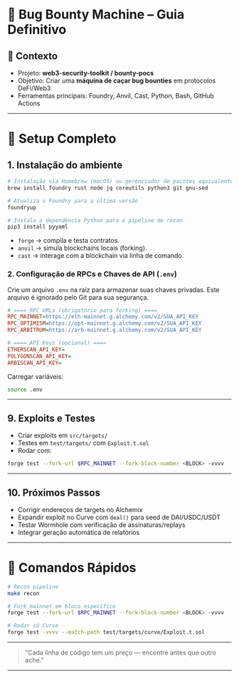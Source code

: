 # 🐺 Bug Bounty Machine – Guia Definitivo

## 📌 Contexto

* Projeto: **web3-security-toolkit / bounty-pocs**
* Objetivo: Criar uma **máquina de caçar bug bounties** em protocolos DeFi/Web3
* Ferramentas principais: Foundry, Anvil, Cast, Python, Bash, GitHub Actions

---

# 🔹 Setup Completo

## 1. Instalação do ambiente

```bash
# Instalação via Homebrew (macOS) ou gerenciador de pacotes equivalente
brew install foundry rust node jq coreutils python3 git gnu-sed

# Atualiza o Foundry para a última versão
foundryup

# Instala a dependência Python para o pipeline de recon
pip3 install pyyaml
````

  * `forge` → compila e testa contratos.
  * `anvil` → simula blockchains locais (forking).
  * `cast` → interage com a blockchain via linha de comando.

### 2\. Configuração de RPCs e Chaves de API (`.env`)

Crie um arquivo `.env` na raiz para armazenar suas chaves privadas. Este arquivo é ignorado pelo Git para sua segurança.

```ini
# ==== RPC URLs (obrigatório para forking) ====
RPC_MAINNET=https://eth-mainnet.g.alchemy.com/v2/SUA_API_KEY
RPC_OPTIMISM=https://opt-mainnet.g.alchemy.com/v2/SUA_API_KEY
RPC_ARBITRUM=https://arb-mainnet.g.alchemy.com/v2/SUA_API_KEY

# ==== API Keys (opcional) ====
ETHERSCAN_API_KEY=
POLYGONSCAN_API_KEY=
ARBISCAN_API_KEY=
```

Carregar variáveis:

```bash
source .env
```

---

## 9. Exploits e Testes

* Criar exploits em `src/targets/`
* Testes em `test/targets/` com `Exploit.t.sol`
* Rodar com:

```bash
forge test --fork-url $RPC_MAINNET --fork-block-number <BLOCK> -vvvv
```

---

## 10. Próximos Passos

* Corrigir endereços de targets no Alchemix
* Expandir exploit no Curve com `deal()` para seed de DAI/USDC/USDT
* Testar Wormhole com verificação de assinaturas/replays
* Integrar geração automática de relatórios

---

# 🚀 Comandos Rápidos

```bash
# Recon pipeline
make recon

# Fork mainnet em bloco específico
forge test --fork-url $RPC_MAINNET --fork-block-number <BLOCK> -vvvv

# Rodar só Curve
forge test -vvvv --match-path test/targets/curve/Exploit.t.sol
```

---


> “Cada linha de código tem um preço — encontre antes que outro ache.”

---
